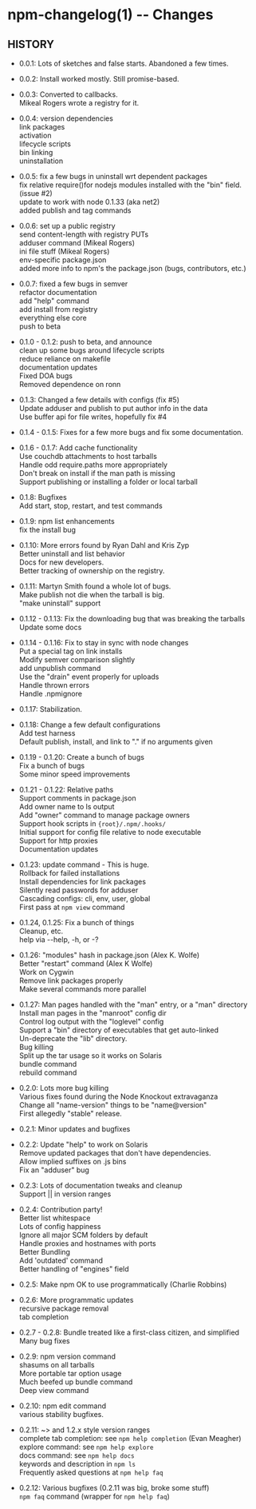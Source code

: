 npm-changelog(1) -- Changes
===========================

## HISTORY

* 0.0.1:
  Lots of sketches and false starts.  Abandoned a few times.

* 0.0.2:
  Install worked mostly.  Still promise-based.

* 0.0.3:
  Converted to callbacks.  
  Mikeal Rogers wrote a registry for it.

* 0.0.4:
  version dependencies  
  link packages  
  activation  
  lifecycle scripts  
  bin linking  
  uninstallation

* 0.0.5:
  fix a few bugs in uninstall wrt dependent packages  
  fix relative require()for nodejs modules installed with the "bin" field.  
  (issue #2)  
  update to work with node 0.1.33 (aka net2)  
  added publish and tag commands

* 0.0.6:
  set up a public registry  
  send content-length with registry PUTs  
  adduser command (Mikeal Rogers)  
  ini file stuff (Mikeal Rogers)  
  env-specific package.json  
  added more info to npm's the package.json (bugs, contributors, etc.)

* 0.0.7:
  fixed a few bugs in semver  
  refactor documentation  
  add "help" command  
  add install from registry  
  everything else core  
  push to beta

* 0.1.0 - 0.1.2:
  push to beta, and announce  
  clean up some bugs around lifecycle scripts  
  reduce reliance on makefile  
  documentation updates  
  Fixed DOA bugs  
  Removed dependence on ronn

* 0.1.3:
  Changed a few details with configs (fix #5)  
  Update adduser and publish to put author info in the data  
  Use buffer api for file writes, hopefully fix #4

* 0.1.4 - 0.1.5:
  Fixes for a few more bugs and fix some documentation.

* 0.1.6 - 0.1.7:
  Add cache functionality  
  Use couchdb attachments to host tarballs  
  Handle odd require.paths more appropriately  
  Don't break on install if the man path is missing  
  Support publishing or installing a folder or local tarball

* 0.1.8:
  Bugfixes  
  Add start, stop, restart, and test commands

* 0.1.9:
  npm list enhancements  
  fix the install bug

* 0.1.10:
  More errors found by Ryan Dahl and Kris Zyp  
  Better uninstall and list behavior  
  Docs for new developers.  
  Better tracking of ownership on the registry.

* 0.1.11:
  Martyn Smith found a whole lot of bugs.  
  Make publish not die when the tarball is big.  
  "make uninstall" support

* 0.1.12 - 0.1.13:
  Fix the downloading bug that was breaking the tarballs  
  Update some docs

* 0.1.14 - 0.1.16:
  Fix to stay in sync with node changes  
  Put a special tag on link installs  
  Modify semver comparison slightly  
  add unpublish command  
  Use the "drain" event properly for uploads  
  Handle thrown errors  
  Handle .npmignore

* 0.1.17:
  Stabilization.

* 0.1.18:
  Change a few default configurations  
  Add test harness  
  Default publish, install, and link to "." if no arguments given  

* 0.1.19 - 0.1.20:
  Create a bunch of bugs  
  Fix a bunch of bugs  
  Some minor speed improvements 

* 0.1.21 - 0.1.22:
  Relative paths  
  Support comments in package.json  
  Add owner name to ls output  
  Add "owner" command to manage package owners  
  Support hook scripts in `{root}/.npm/.hooks/`  
  Initial support for config file relative to node executable  
  Support for http proxies  
  Documentation updates

* 0.1.23:
  update command - This is huge.  
  Rollback for failed installations  
  Install dependencies for link packages  
  Silently read passwords for adduser  
  Cascading configs: cli, env, user, global  
  First pass at `npm view` command

* 0.1.24, 0.1.25:
  Fix a bunch of things  
  Cleanup, etc.  
  help via --help, -h, or -?  
  
* 0.1.26:
  "modules" hash in package.json (Alex K. Wolfe)  
  Better "restart" command (Alex K Wolfe)  
  Work on Cygwin  
  Remove link packages properly  
  Make several commands more parallel

* 0.1.27:
  Man pages handled with the "man" entry, or a "man" directory  
  Install man pages in the "manroot" config dir  
  Control log output with the "loglevel" config  
  Support a "bin" directory of executables that get auto-linked  
  Un-deprecate the "lib" directory.  
  Bug killing  
  Split up the tar usage so it works on Solaris  
  bundle command  
  rebuild command

* 0.2.0:
  Lots more bug killing  
  Various fixes found during the Node Knockout extravaganza  
  Change all "name-version" things to be "name@version"  
  First allegedly "stable" release.

* 0.2.1:
  Minor updates and bugfixes

* 0.2.2:
  Update "help" to work on Solaris  
  Remove updated packages that don't have dependencies.  
  Allow implied suffixes on .js bins  
  Fix an "adduser" bug

* 0.2.3:
  Lots of documentation tweaks and cleanup  
  Support || in version ranges

* 0.2.4:
  Contribution party!  
  Better list whitespace  
  Lots of config happiness  
  Ignore all major SCM folders by default  
  Handle proxies and hostnames with ports  
  Better Bundling  
  Add 'outdated' command  
  Better handling of "engines" field

* 0.2.5:
  Make npm OK to use programmatically (Charlie Robbins)

* 0.2.6:
  More programmatic updates  
  recursive package removal  
  tab completion

* 0.2.7 - 0.2.8:
  Bundle treated like a first-class citizen, and simplified  
  Many bug fixes

* 0.2.9:
  npm version command  
  shasums on all tarballs  
  More portable tar option usage  
  Much beefed up bundle command  
  Deep view command

* 0.2.10:
  npm edit command  
  various stability bugfixes.

* 0.2.11:
  ~> and 1.2.x style version ranges  
  complete tab completion: see `npm help completion` (Evan Meagher)  
  explore command: see `npm help explore`  
  docs command: see `npm help docs`  
  keywords and description in `npm ls`  
  Frequently asked questions at `npm help faq`

* 0.2.12:
  Various bugfixes (0.2.11 was big, broke some stuff)  
  `npm faq` command (wrapper for `npm help faq`)
